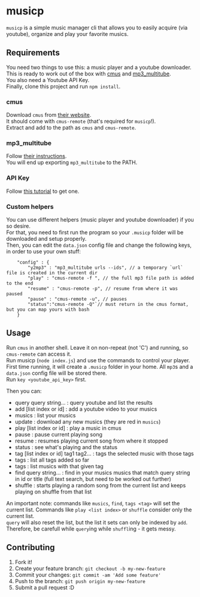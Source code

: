 # musicp

`musicp` is a simple music manager cli that allows you to easily acquire (via youtube), organize and play your favorite musics.  

## Requirements

You need two things to use this: a music player and a youtube downloader.  
This is ready to work out of the box with [cmus](https://cmus.github.io) and [mp3_multitube](https://github.com/bieelsoares/mp3_multitube).  
You also need a Youtube API Key.  
Finally, clone this project and run `npm install`.  

### cmus

Download `cmus` from [their website](https://cmus.github.io/#download).  
It should come with `cmus-remote` (that's required for `musicp`!).  
Extract and add to the path as `cmus` and `cmus-remote`.  

### mp3_multitube

Follow [their instructions](https://github.com/bieelsoares/mp3_multitube).  
You will end up exporting `mp3_multitube` to the PATH.  

### API Key

Follow [this tutorial](http://help.dimsemenov.com/kb/wordpress-royalslider-tutorials/wp-how-to-get-youtube-api-key) to get one.  

### Custom helpers

You can use different helpers (music player and youtube downloader) if you so desire.  
For that, you need to first run the program so your `.musicp` folder will be downloaded and setup properly.  
Then, you can edit the `data.json` config file and change the following keys, in order to use your own stuff:

```
	"config" : {
	    "y2mp3" : "mp3_multitube urls --ids", // a temporary `url` file is created in the current dir
	    "play" : "cmus-remote -f ", // the full mp3 file path is added to the end
	    "resume" : "cmus-remote -p", // resume from where it was paused
	    "pause" : "cmus-remote -u", // pauses
	    "status":"cmus-remote -Q"`// must return in the cmus format, but you can map yours with bash
	}
```

## Usage

Run `cmus` in another shell. Leave it on non-repeat (not 'C') and running, so `cmus-remote` can access it.  
Run musicp (`node index.js`) and use the commands to control your player.  
First time running, it will create a `.musicp` folder in your home. All `mp3`s and a `data.json` config file will be stored there.  
Run `key <youtube_api_key>` first.  

Then you can:

  * query query string... : query youtube and list the results
  * add [list index or id] : add a youtube video to your musics
  * musics : list your musics
  * update : download any new musics (they are red in `musics`)
  * play [list index or id] : play a music in cmus
  * pause : pause current playing song
  * resume : resumes playing current song from where it stopped
  * status : see what's playing and the status
  * tag [list index or id] tag1 tag2... : tags the selected music with those tags
  * tags : list all tags added so far
  * tags <tag> : list musics with that given tag
  * find query string... : find in your musics musics that match query string in id or title (full text search, but need to be worked out further)
  * shuffle : starts playing a random song from the current list and keeps playing on shuffle from that list

An important note: commands like `musics`, `find`, `tags <tag>` will set the current list. Commands like `play <list index>` or `shuffle` consider only the current list.  
`query` will also reset the list, but the list it sets can only be indexed by `add`. Therefore, be carefull while `query`ing while `shuffl`ing - it gets messy.

## Contributing

1. Fork it!
2. Create your feature branch: `git checkout -b my-new-feature`
3. Commit your changes: `git commit -am 'Add some feature'`
4. Push to the branch: `git push origin my-new-feature`
5. Submit a pull request :D